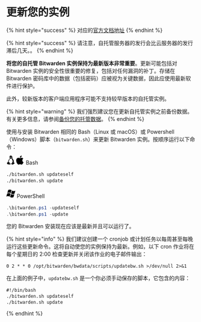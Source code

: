 # 更新您的实例

{% hint style="success" %}
对应的[官方文档地址](https://bitwarden.com/help/article/updating-on-premise/)
{% endhint %}

{% hint style="success" %}
请注意，自托管服务器的发行会比云服务器的发行滞后几天。。
{% endhint %}

**将您的自托管 Bitwarden 实例保持为最新版本非常重要**。更新可能包括对 Bitwarden 实例的安全性很重要的修复，包括对任何漏洞的补丁。存储在 Bitwarden 密码库中的数据（包括密码）应被视为关键数据，因此应使用最新软件进行保护。

此外，较新版本的客户端应用程序可能不支持较早版本的自托管实例。

{% hint style="warning" %}
我们强烈建议您在更新自托管实例之前备份数据。有关更多信息，请参阅[备份您的托管数据](backup-your-hosted-data.md)。
{% endhint %}

使用与安装 Bitwarden 相同的 Bash（Linux 或 macOS）或 Powershell（Windows）脚本（`bitwarden.sh`）来更新 Bitwarden 实例。按顺序运行以下命令：

<img src="../.gitbook/assets/linux-24.png" alt="" data-size="line"><img src="../.gitbook/assets/apple-24.png" alt="" data-size="line"> Bash

```bash
./bitwarden.sh updateself
./bitwarden.sh update
```

<img src="../.gitbook/assets/os-windows-24.png" alt="" data-size="line"> PowerShell

```powershell
.\bitwarden.ps1 -updateself
.\bitwarden.ps1 -update
```

您的 Bitwarden 安装现在应该是最新并且可以运行了。

{% hint style="info" %}
我们建议创建一个 cronjob 或计划任务以每周甚至每晚运行这些更新命令。这将自动使您的实例保持为最新。例如，以下 cron 作业将在每个星期日的 2:00 检查更新并关闭该作业的电子邮件输出：

```shell
0 2 * * 0 /opt/bitwarden/bwdata/scripts/updatebw.sh >/dev/null 2>&1
```

在上面的例子中，`updatebw.sh` 是一个你必须手动保存的脚本，它包含的内容：

```shell
#!/bin/bash
./bitwarden.sh updateself
./bitwarden.sh update
```
{% endhint %}
